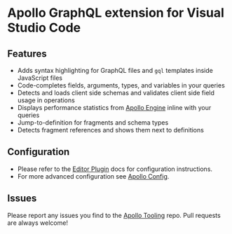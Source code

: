 # Apollo GraphQL extension for Visual Studio Code

## Features

- Adds syntax highlighting for GraphQL files and `gql` templates inside JavaScript files
- Code-completes fields, arguments, types, and variables in your queries
- Detects and loads client side schemas and validates client side field usage in operations
- Displays performance statistics from [Apollo Engine](https://www.apollographql.com/docs/engine/) inline with your queries
- Jump-to-definition for fragments and schema types
- Detects fragment references and shows them next to definitions

## Configuration

- Please refer to the [Editor Plugin](https://www.apollographql.com/docs/platform/editor-plugins.html) docs for configuration instructions.
- For more advanced configuration see [Apollo Config](https://www.apollographql.com/docs/platform/apollo-config.html).

## Issues

Please report any issues you find to the [Apollo Tooling](https://github.com/apollographql/apollo-tooling) repo. Pull requests are always welcome!
